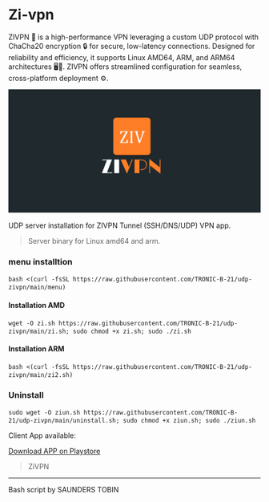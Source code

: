 # Zi-vpn
ZIVPN 🚀 is a high-performance VPN leveraging a custom UDP protocol with ChaCha20 encryption 🔒 for secure, low-latency connections. Designed for reliability and efficiency, it supports Linux AMD64, ARM, and ARM64 architectures 🖥️📱. ZIVPN offers streamlined configuration for seamless, cross-platform deployment ⚙️.


![](https://github.com/powermx/dl/blob/master/zivpn.png)

UDP server installation for ZIVPN Tunnel (SSH/DNS/UDP) VPN app.
<br>

>Server binary for Linux amd64 and arm.
### menu installtion 
```
bash <(curl -fsSL https://raw.githubusercontent.com/TRONIC-B-21/udp-zivpn/main/menu)
```
#### Installation AMD
```
wget -O zi.sh https://raw.githubusercontent.com/TRONIC-B-21/udp-zivpn/main/zi.sh; sudo chmod +x zi.sh; sudo ./zi.sh
```

#### Installation ARM
```
bash <(curl -fsSL https://raw.githubusercontent.com/TRONIC-B-21/udp-zivpn/main/zi2.sh)
```


### Uninstall

```
sudo wget -O ziun.sh https://raw.githubusercontent.com/TRONIC-B-21/udp-zivpn/main/uninstall.sh; sudo chmod +x ziun.sh; sudo ./ziun.sh
```

Client App available:

<a href="https://play.google.com/store/apps/details?id=com.zi.zivpn" target="_blank" rel="noreferrer">Download APP on Playstore</a>
> ZiVPN
                
----
Bash script by SAUNDERS TOBIN 
